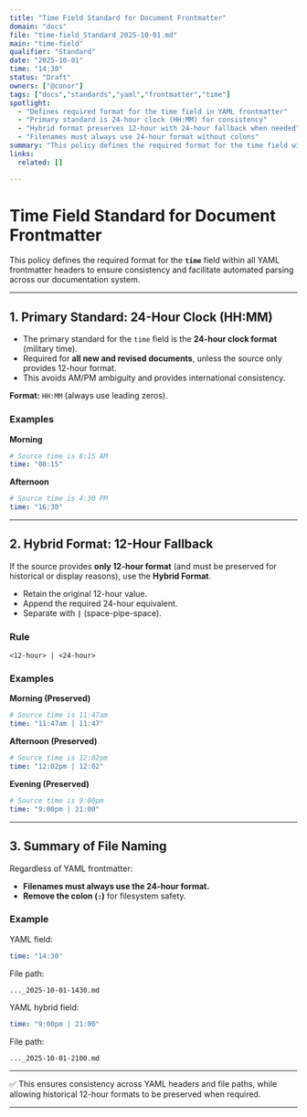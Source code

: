 ```yaml
---
title: "Time Field Standard for Document Frontmatter"
domain: "docs"
file: "time-field_Standard_2025-10-01.md"
main: "time-field"
qualifier: "Standard"
date: "2025-10-01"
time: "14:30"
status: "Draft"
owners: ["@conor"]
tags: ["docs","standards","yaml","frontmatter","time"]
spotlight:
  - "Defines required format for the time field in YAML frontmatter"
  - "Primary standard is 24-hour clock (HH:MM) for consistency"
  - "Hybrid format preserves 12-hour with 24-hour fallback when needed"
  - "Filenames must always use 24-hour format without colons"
summary: "This policy defines the required format for the time field within all YAML frontmatter headers to ensure consistency and facilitate automated parsing across our documentation system. It establishes the 24-hour format as the primary standard, allows a hybrid fallback for 12-hour times, and enforces consistent filename conventions."
links:
  related: []

---
```


# Time Field Standard for Document Frontmatter

This policy defines the required format for the **`time`** field within all YAML frontmatter headers to ensure consistency and facilitate automated parsing across our documentation system.

---

## 1. Primary Standard: 24-Hour Clock (HH:MM)

- The primary standard for the `time` field is the **24-hour clock format** (military time).
- Required for **all new and revised documents**, unless the source only provides 12-hour format.
- This avoids AM/PM ambiguity and provides international consistency.

**Format:** `HH:MM` (always use leading zeros).

### Examples

**Morning**
```yaml
# Source time is 8:15 AM
time: "08:15"
````

**Afternoon**

```yaml
# Source time is 4:30 PM
time: "16:30"
```

---

## 2. Hybrid Format: 12-Hour Fallback

If the source provides **only 12-hour format** (and must be preserved for historical or display reasons), use the **Hybrid Format**.

* Retain the original 12-hour value.
* Append the required 24-hour equivalent.
* Separate with **`|`** (space-pipe-space).

### Rule

```
<12-hour> | <24-hour>
```

### Examples

**Morning (Preserved)**

```yaml
# Source time is 11:47am
time: "11:47am | 11:47"
```

**Afternoon (Preserved)**

```yaml
# Source time is 12:02pm
time: "12:02pm | 12:02"
```

**Evening (Preserved)**

```yaml
# Source time is 9:00pm
time: "9:00pm | 21:00"
```

---

## 3. Summary of File Naming

Regardless of YAML frontmatter:

* **Filenames must always use the 24-hour format.**
* **Remove the colon (`:`)** for filesystem safety.

### Example

YAML field:

```yaml
time: "14:30"
```

File path:

```
..._2025-10-01-1430.md
```

YAML hybrid field:

```yaml
time: "9:00pm | 21:00"
```

File path:

```
..._2025-10-01-2100.md
```

---

✅ This ensures consistency across YAML headers and file paths, while allowing historical 12-hour formats to be preserved when required.

---


